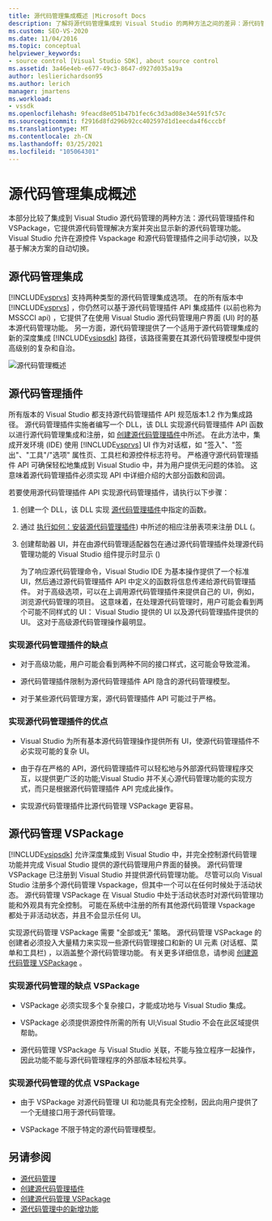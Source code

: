 ```yaml
---
title: 源代码管理集成概述 |Microsoft Docs
description: 了解将源代码管理集成到 Visual Studio 的两种方法之间的差异：源代码管理插件和 VSPackage。
ms.custom: SEO-VS-2020
ms.date: 11/04/2016
ms.topic: conceptual
helpviewer_keywords:
- source control [Visual Studio SDK], about source control
ms.assetid: 3a46e4eb-e677-49c3-8647-d927d035a19a
author: leslierichardson95
ms.author: lerich
manager: jmartens
ms.workload:
- vssdk
ms.openlocfilehash: 9feacd8e051b47b1fec6c3d3ad08e34e591fc57c
ms.sourcegitcommit: f2916d8fd296b92cc402597d1d1eecda4f6cccbf
ms.translationtype: MT
ms.contentlocale: zh-CN
ms.lasthandoff: 03/25/2021
ms.locfileid: "105064301"
---
```

# <a name="source-control-integration-overview"></a>源代码管理集成概述
本部分比较了集成到 Visual Studio 源代码管理的两种方法：源代码管理插件和 VSPackage，它提供源代码管理解决方案并突出显示新的源代码管理功能。 Visual Studio 允许在源控件 Vspackage 和源代码管理插件之间手动切换，以及基于解决方案的自动切换。

## <a name="source-control-integration"></a>源代码管理集成
 [!INCLUDE[vsprvs](../../code-quality/includes/vsprvs_md.md)] 支持两种类型的源代码管理集成选项。 在的所有版本中 [!INCLUDE[vsprvs](../../code-quality/includes/vsprvs_md.md)] ，你仍然可以基于源代码管理插件 API 集成插件 (以前也称为 MSSCCI api) ，它提供了在使用 Visual Studio 源代码管理用户界面 (UI) 时的基本源代码管理功能。 另一方面，源代码管理提供了一个适用于源代码管理集成的新的深度集成 [!INCLUDE[vsipsdk](../../extensibility/includes/vsipsdk_md.md)] 路径，该路径需要在其源代码管理模型中提供高级别的复杂和自治。

 ![源代码管理概述](../../extensibility/internals/media/sourcectnrloverview.gif "SourceCtnrlOverview")

## <a name="source-control-plug-in"></a>源代码管理插件
 所有版本的 Visual Studio 都支持源代码管理插件 API 规范版本1.2 作为集成路径。 源代码管理插件实施者编写一个 DLL，该 DLL 实现源代码管理插件 API 函数以进行源代码管理集成和注册，如 [创建源代码管理插件](../../extensibility/internals/creating-a-source-control-plug-in.md)中所述。 在此方法中，集成开发环境 (IDE) 使用 [!INCLUDE[vsprvs](../../code-quality/includes/vsprvs_md.md)] UI 作为对话框，如 "签入"、"签出"、"工具"/"选项" 属性页、工具栏和源控件标志符号。 严格遵守源代码管理插件 API 可确保轻松地集成到 Visual Studio 中，并为用户提供无问题的体验。 这意味着源代码管理插件必须实现 API 中详细介绍的大部分函数和回调。

 若要使用源代码管理插件 API 实现源代码管理插件，请执行以下步骤：

1. 创建一个 DLL，该 DLL 实现 [源代码管理插件](../../extensibility/source-control-plug-ins.md)中指定的函数。

2. 通过 [执行如何：安装源代码管理插件](../../extensibility/internals/how-to-install-a-source-control-plug-in.md)) 中所述的相应注册表项来注册 DLL (。

3. 创建帮助器 UI，并在由源代码管理适配器包在通过源代码管理插件处理源代码管理功能的 Visual Studio 组件提示时显示 () 

   为了响应源代码管理命令，Visual Studio IDE 为基本操作提供了一个标准 UI，然后通过源代码管理插件 API 中定义的函数将信息传递给源代码管理插件。 对于高级选项，可以在上调用源代码管理插件来提供自己的 UI，例如，浏览源代码管理的项目。 这意味着，在处理源代码管理时，用户可能会看到两个可能不同样式的 UI： Visual Studio 提供的 UI 以及源代码管理插件提供的 UI。 这对于高级源代码管理操作最明显。

### <a name="drawbacks-to-implementing-a-source-control-plug-in"></a>实现源代码管理插件的缺点

- 对于高级功能，用户可能会看到两种不同的接口样式，这可能会导致混淆。

- 源代码管理插件限制为源代码管理插件 API 隐含的源代码管理模型。

- 对于某些源代码管理方案，源代码管理插件 API 可能过于严格。

### <a name="advantages-to-implementing-a-source-control-plug-in"></a>实现源代码管理插件的优点

- Visual Studio 为所有基本源代码管理操作提供所有 UI，使源代码管理插件不必实现可能的复杂 UI。

- 由于存在严格的 API，源代码管理插件可以轻松地与外部源代码管理程序交互，以提供更广泛的功能;Visual Studio 并不关心源代码管理功能的实现方式，而只是根据源代码管理插件 API 完成此操作。

- 实现源代码管理插件比源代码管理 VSPackage 更容易。

## <a name="source-control-vspackage"></a>源代码管理 VSPackage
 [!INCLUDE[vsipsdk](../../extensibility/includes/vsipsdk_md.md)] 允许深度集成到 Visual Studio 中，并完全控制源代码管理功能并完成 Visual Studio 提供的源代码管理用户界面的替换。 源代码管理 VSPackage 已注册到 Visual Studio 并提供源代码管理功能。 尽管可以向 Visual Studio 注册多个源代码管理 Vspackage，但其中一个可以在任何时候处于活动状态。 源代码管理 VSPackage 在 Visual Studio 中处于活动状态时对源代码管理功能和外观具有完全控制。 可能在系统中注册的所有其他源代码管理 Vspackage 都处于非活动状态，并且不会显示任何 UI。

 实现源代码管理 VSPackage 需要 "全部或无" 策略。 源代码管理 VSPackage 的创建者必须投入大量精力来实现一些源代码管理接口和新的 UI 元素 (对话框、菜单和工具栏) ，以涵盖整个源代码管理功能。 有关更多详细信息，请参阅 [创建源代码管理 VSPackage](../../extensibility/internals/creating-a-source-control-vspackage.md) 。

### <a name="drawbacks-to-implementing-a-source-control-vspackage"></a>实现源代码管理的缺点 VSPackage

- VSPackage 必须实现多个复杂接口，才能成功地与 Visual Studio 集成。

- VSPackage 必须提供源控件所需的所有 UI;Visual Studio 不会在此区域提供帮助。

- 源代码管理 VSPackage 与 Visual Studio 关联，不能与独立程序一起操作，因此功能不能与源代码管理程序的外部版本轻松共享。

### <a name="advantages-to-implementing-a-source-control-vspackage"></a>实现源代码管理的优点 VSPackage

- 由于 VSPackage 对源代码管理 UI 和功能具有完全控制，因此向用户提供了一个无缝接口用于源代码管理。

- VSPackage 不限于特定的源代码管理模型。

## <a name="see-also"></a>另请参阅
- [源代码管理](../../extensibility/internals/source-control.md)
- [创建源代码管理插件](../../extensibility/internals/creating-a-source-control-plug-in.md)
- [创建源代码管理 VSPackage](../../extensibility/internals/creating-a-source-control-vspackage.md)
- [源代码管理中的新增功能](../../extensibility/internals/what-s-new-in-source-control.md)
